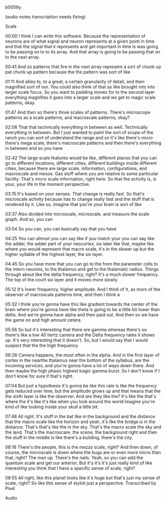 b0059y

(audio notes transcription needs fixing)

Scale

00:00
I think I can write this software. Because the representation of neurons are of what signal and neuron represents at a given point in time and that the signal that it represents and get important in time is was going to be passing on to to its array. And that array is going to be passing that on to the next array.

00:41
And so patterns that fire in the next array represent a sort of chunk up pat chunk up pattern because the the pattern was sort of like

01:11
And allies to, to a great, a certain granularity of detail, and then magnified sort of our. You could also think of that as like brought into into larger scale focus. So you want to padding moves for to the second layer everything magnifies it goes into a larger scale and we get to magic scale patterns, okay.

01:47
And then so there's three scales of patterns. There's microscope patterns as a scale patterns, and macroscale patterns, okay?

02:06
That that technically everything in between as well. Technically everything in between. But I just wanted to paint the sort of scope of the ranch you can sort of understand the range and so it's like there's micro there's mega scale, there's macroscale patterns and then there's everything in between and so you have

02:42
The large scale features would be like, different places that you can go to different locations, different cities, different buildings inside different cities, because there are large scale, information, configurations, and macroscale and mesos. Gas stuff where you are relative to some particular facility. That's micro scale information, right here. So that the activity is, is your, your life in the moment perspective.

03:15
It's based on your senses. That change is really fast. So that's microscale activity because has to change really fast and the stuff that is rendered by it. Like so, imagine that you're your brain is sort of like

03:37
Also divided into microscale, microscale, and measure the scale graph. And so, you can

03:54
So you can, you can basically say that you have

04:25
You can almost you can say like if you match your you can say like the adder, the adder part of your neocortex, six later like that, maybe like where you would represent that macro scale, it's in the slower up but the higher syllable of the highest layer, the six layer.

04:45
So you have more that you can go to the from the parameter cells to the intern neurons, to the thalamus and get to the thalamatic radios. Things through about like the delta frequency, right? It's a much slower frequency. The top of the court six layer and it moves more slowly.

05:12
It's lower frequency, higher amplitude. And I think of it, as more of the observer of macroscale patterns time, and then I think a

05:32
I think you're gonna have this like gradient towards the center of the brain where you're gonna have like theta is going to be a little bit lower than delta. And we're gonna have alpha and then paid out. And then so we have the game on and high amount cetera.

05:56
So but it's interesting that there are gamma whereas there's so there's like a low 40 hertz camera and the Delta frequency rates it shows up. It's very interesting that it doesn't. So, but I would say that I would suspect that the the high frequency

06:28
Camera happens, the most often in the alpha. And in the first layer of cortex in the nearthe thalamus near the bottom of the syllabus, are the incoming services, and you're gonna have a lot of ways down there. And then maybe the high phasic highest tragic gamma burst. So I don't know if I don't know for sure if that's right.

07:04
But just a hypothesis it's gonna be like this rate is like the frequency gets reduced over time, but the amplitude grows up and that means that the the sixth layer is like the observer. And are they like the? It's like the that's where the it's like it's like when you look around the world imagine you're kind of like looking inside your skull a little bit.

07:48
All right. It's stuff in the bat like in the background and the distance that the macro scale like the horizon and yeah, it's like the bridge is in the distance. That's that's like the in the sky. That's the macro scale the sky and the land. That's the macroscare, the scene, the background right and then the stuff in the middle is like there's a building, there's the city.

08:16
There's the people, this is the mezzo scale, right? And then down, of course, the microscale is down where the bugs are or even more micro than that, right? The man up. There's the nails. Yeah, so you can add the quantum scale and get our anterior. But it's it's it's just really kind of like interesting you think that I have a specific sense of scale, right?

08:55
All right, like this planet looks like it's huge but that's just my sense of scale, right? So like this sense of stylist just a perspective.
Transcribed by Pixel

Audio
